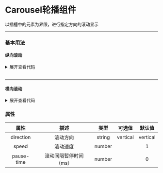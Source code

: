 # Carousel轮播组件
以插槽中的元素为界限，进行指定方向的滚动显示

<hr/>

### 基本用法
#### 纵向滚动
<carousel-demo-vertical/>

<details>
<summary>展开查看代码</summary>

<<< @/docs/.vuepress/components/CarouselDemoVertical.vue

</details>

<br/>
<hr/>

#### 横向滚动
<carousel-demo-horizontal/>

<details>
<summary>展开查看代码</summary>

<<< @/docs/.vuepress/components/CarouselDemoHorizontal.vue

</details>


### 属性
|       属性            |      描述      |   类型   |      可选值        |   默认值    |
|:-------------------:|:------------:|:------:|:---------------:|:--------:|
|      direction      |     滚动方向     | string |    vertical     | vertical |
|        speed        |     滚动速度     | number |                 |    1     |
|     pause-time      | 滚动间隔暂停时间（ms） | number |                 |    0     |
